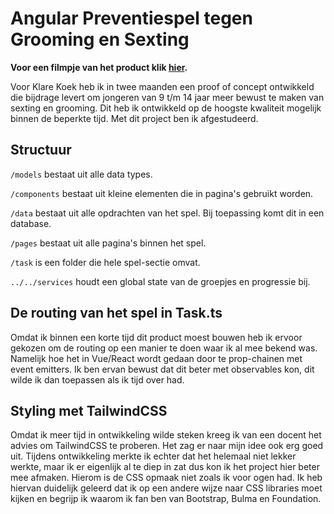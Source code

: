 # Angular Preventiespel tegen Grooming en Sexting

**Voor een filmpje van het product klik [hier](https://cloud.beardedhippo.nl/afstudeer-project/presentatie.mp4).**

Voor Klare Koek heb ik in twee maanden een proof of concept ontwikkeld die bijdrage levert om jongeren van 9 t/m 14 jaar meer bewust te maken van sexting en grooming. Dit heb ik ontwikkeld op de hoogste kwaliteit mogelijk binnen de beperkte tijd. Met dit project ben ik afgestudeerd.

## Structuur

`/models` bestaat uit alle data types. 

`/components` bestaat uit kleine elementen die in pagina's gebruikt worden. 

`/data` bestaat uit alle opdrachten van het spel. Bij toepassing komt dit in een database.

`/pages` bestaat uit alle pagina's binnen het spel.

`/task` is een folder die hele spel-sectie omvat.

`../../services` houdt een global state van de groepjes en progressie bij.

## De routing van het spel in Task.ts
Omdat ik binnen een korte tijd dit product moest bouwen heb ik ervoor gekozen om de routing op een manier te doen waar ik al mee bekend was. Namelijk hoe het in Vue/React wordt gedaan door te prop-chainen met event emitters. Ik ben ervan bewust dat dit beter met observables kon, dit wilde ik dan toepassen als ik tijd over had.

## Styling met TailwindCSS
Omdat ik meer tijd in ontwikkeling wilde steken kreeg ik van een docent het advies om TailwindCSS te proberen. Het zag er naar mijn idee ook erg goed uit. Tijdens ontwikkeling merkte ik echter dat het helemaal niet lekker werkte, maar ik er eigenlijk al te diep in zat dus kon ik het project hier beter mee afmaken. Hierom is de CSS opmaak niet zoals ik voor ogen had. Ik heb hiervan duidelijk geleerd dat ik op een andere wijze naar CSS libraries moet kijken en begrijp ik waarom ik fan ben van Bootstrap, Bulma en Foundation.